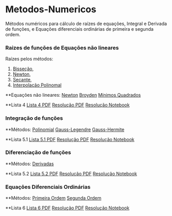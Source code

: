 # Metodos-Numericos
Métodos numéricos para cálculo de raízes de equações, Integral e Derivada de funções, e Equações diferenciais ordinárias de primeira e segunda ordem.

### Raizes de funções de Equações não lineares
 Raízes pelos métodos:
   1. [Bisseção](https://github.com/mayaragao/Metodos-Numericos/blob/main/src/Raizes/Bissection.py),
   2. [Newton](https://github.com/mayaragao/Metodos-Numericos/blob/main/src/Raizes/Newton.py),
   3. [Secante](https://github.com/mayaragao/Metodos-Numericos/blob/main/src/Raizes/Secante.py),
   4. [Interpolação Polinomal](https://github.com/mayaragao/Metodos-Numericos/blob/main/src/Raizes/Interpolacao.py)

  **Equações não lineares:
    [Newton](https://github.com/mayaragao/Metodos-Numericos/blob/main/src/Equacoes%20Nao%20Lineares/Newton.py)
    [Broyden](https://github.com/mayaragao/Metodos-Numericos/blob/main/src/Equacoes%20Nao%20Lineares/Broyden.py)
    [Mínimos Quadrados](https://github.com/mayaragao/Metodos-Numericos/blob/main/src/Equacoes%20Nao%20Lineares/Minimos.py)
    
  **Lista 4
    [Lista 4 PDF](https://github.com/mayaragao/Metodos-Numericos/blob/main/src/Raizes/Lista%20de%20Exerc%C3%ADcios%2004_20.pdf)
    [Resolução PDF](https://github.com/mayaragao/Metodos-Numericos/blob/main/src/Raizes/Mayara_Aragao_COC_473_20_Lista_04.pdf)
    [Resolução Notebook](https://github.com/mayaragao/Metodos-Numericos/blob/main/src/Raizes/Lista%204%20-%20Jupyter.ipynb)
  
 ### Integração de funções
   **Métodos:
    [Polinomial](https://github.com/mayaragao/Metodos-Numericos/blob/main/src/Integracao%20Numerica/Polinomial.py)
    [Gauss-Legendre](https://github.com/mayaragao/Metodos-Numericos/blob/main/src/Integracao%20Numerica/Quadratura.py)
    [Gauss-Hermite](https://github.com/mayaragao/Metodos-Numericos/blob/main/src/Integracao%20Numerica/Hermite.py)
    
   **Lista 5.1
    [Lista 5.1 PDF](https://github.com/mayaragao/Metodos-Numericos/blob/main/src/Integracao%20Numerica/Lista%20de%20Exerc%C3%ADcios%2005_20.pdf)
    [Resolução PDF](https://github.com/mayaragao/Metodos-Numericos/blob/main/src/Integracao%20Numerica/Mayara_Aragao_COC_473_20_Lista_05_parte_1.pdf)
    [Resolução Notebook](https://github.com/mayaragao/Metodos-Numericos/blob/main/src/Integracao%20Numerica/Lista%205.1%20-%20Jupyter.ipynb)
    
    
### Diferenciação de funções
   **Métodos:
    [Derivadas](https://github.com/mayaragao/Metodos-Numericos/blob/main/src/Deriva%C3%A7%C3%A3o%20num%C3%A9rica/Derivada.py)
    
   **Lista 5.2
    [Lista 5.2 PDF](https://github.com/mayaragao/Metodos-Numericos/blob/main/src/Deriva%C3%A7%C3%A3o%20num%C3%A9rica/Lista%20de%20Exerc%C3%ADcios%2005_20_Comp.pdf)
    [Resolução PDF](https://github.com/mayaragao/Metodos-Numericos/blob/main/src/Deriva%C3%A7%C3%A3o%20num%C3%A9rica/Mayara_Aragao_COC_473_20_Lista_05_parte_2.pdf)
    [Resolução Notebook](https://github.com/mayaragao/Metodos-Numericos/blob/main/src/Deriva%C3%A7%C3%A3o%20num%C3%A9rica/Lista%205.2.ipynb)

### Equações Diferenciais Ordinárias
   **Métodos:
    [Primeira Ordem](https://github.com/mayaragao/Metodos-Numericos/blob/main/src/EDO/Primeira.py)
    [Segunda Ordem](https://github.com/mayaragao/Metodos-Numericos/blob/main/src/EDO/Segunda.py)
    
   **Lista 6
    [Lista 6 PDF](https://github.com/mayaragao/Metodos-Numericos/blob/main/src/EDO/Lista%20de%20Exerc%C3%ADcios%2006_20.pdf)
    [Resolução PDF](https://github.com/mayaragao/Metodos-Numericos/blob/main/src/EDO/Mayara_Aragao_COC_473_20_Lista_06.pdf)
    [Resolução Notebook](https://github.com/mayaragao/Metodos-Numericos/blob/main/src/EDO/Lista%206%20-%20Jupyter.ipynb)

    
